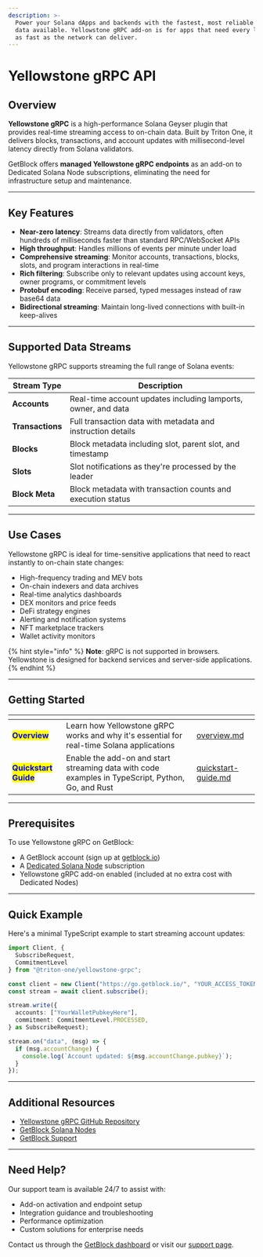 ```yaml
---
description: >-
  Power your Solana dApps and backends with the fastest, most reliable streaming
  data available. Yellowstone gRPC add-on is for apps that need every live event
  as fast as the network can deliver.
---
```


# Yellowstone gRPC API

## Overview

**Yellowstone gRPC** is a high-performance Solana Geyser plugin that provides real-time streaming access to on-chain data. Built by Triton One, it delivers blocks, transactions, and account updates with millisecond-level latency directly from Solana validators.

GetBlock offers **managed Yellowstone gRPC endpoints** as an add-on to Dedicated Solana Node subscriptions, eliminating the need for infrastructure setup and maintenance.

***

## Key Features

* **Near-zero latency**: Streams data directly from validators, often hundreds of milliseconds faster than standard RPC/WebSocket APIs
* **High throughput**: Handles millions of events per minute under load
* **Comprehensive streaming**: Monitor accounts, transactions, blocks, slots, and program interactions in real-time
* **Rich filtering**: Subscribe only to relevant updates using account keys, owner programs, or commitment levels
* **Protobuf encoding**: Receive parsed, typed messages instead of raw base64 data
* **Bidirectional streaming**: Maintain long-lived connections with built-in keep-alives

***

## Supported Data Streams

Yellowstone gRPC supports streaming the full range of Solana events:

| Stream Type      | Description                                                      |
| ---------------- | ---------------------------------------------------------------- |
| **Accounts**     | Real-time account updates including lamports, owner, and data    |
| **Transactions** | Full transaction data with metadata and instruction details      |
| **Blocks**       | Block metadata including slot, parent slot, and timestamp        |
| **Slots**        | Slot notifications as they're processed by the leader            |
| **Block Meta**   | Block metadata with transaction counts and execution status      |

***

## Use Cases

Yellowstone gRPC is ideal for time-sensitive applications that need to react instantly to on-chain state changes:

* High-frequency trading and MEV bots
* On-chain indexers and data archives
* Real-time analytics dashboards
* DEX monitors and price feeds
* DeFi strategy engines
* Alerting and notification systems
* NFT marketplace trackers
* Wallet activity monitors

{% hint style="info" %}
**Note**: gRPC is not supported in browsers. Yellowstone is designed for backend services and server-side applications.
{% endhint %}

***

## Getting Started

<table data-view="cards"><thead><tr><th></th><th></th><th data-hidden data-card-target data-type="content-ref"></th></tr></thead><tbody><tr><td><mark style="color:blue;"><strong>Overview</strong></mark></td><td>Learn how Yellowstone gRPC works and why it's essential for real-time Solana applications</td><td><a href="overview.md">overview.md</a></td></tr><tr><td><mark style="color:blue;"><strong>Quickstart Guide</strong></mark></td><td>Enable the add-on and start streaming data with code examples in TypeScript, Python, Go, and Rust</td><td><a href="quickstart-guide.md">quickstart-guide.md</a></td></tr></tbody></table>

***

## Prerequisites

To use Yellowstone gRPC on GetBlock:

* A GetBlock account (sign up at [getblock.io](https://getblock.io))
* A [Dedicated Solana Node](https://docs.getblock.io/getting-started/plans-and-limits/choosing-your-plan) subscription
* Yellowstone gRPC add-on enabled (included at no extra cost with Dedicated Nodes)

***

## Quick Example

Here's a minimal TypeScript example to start streaming account updates:

```typescript
import Client, {
  SubscribeRequest,
  CommitmentLevel
} from "@triton-one/yellowstone-grpc";

const client = new Client("https://go.getblock.io/", "YOUR_ACCESS_TOKEN");
const stream = await client.subscribe();

stream.write({
  accounts: ["YourWalletPubkeyHere"],
  commitment: CommitmentLevel.PROCESSED,
} as SubscribeRequest);

stream.on("data", (msg) => {
  if (msg.accountChange) {
    console.log(`Account updated: ${msg.accountChange.pubkey}`);
  }
});
```

***

## Additional Resources

* [Yellowstone gRPC GitHub Repository](https://github.com/rpcpool/yellowstone-grpc)
* [GetBlock Solana Nodes](https://getblock.io/nodes/sol/)
* [GetBlock Support](https://getblock.io/contact/)

***

## Need Help?

Our support team is available 24/7 to assist with:

* Add-on activation and endpoint setup
* Integration guidance and troubleshooting
* Performance optimization
* Custom solutions for enterprise needs

Contact us through the [GetBlock dashboard](https://getblock.io) or visit our [support page](https://getblock.io/contact/).

